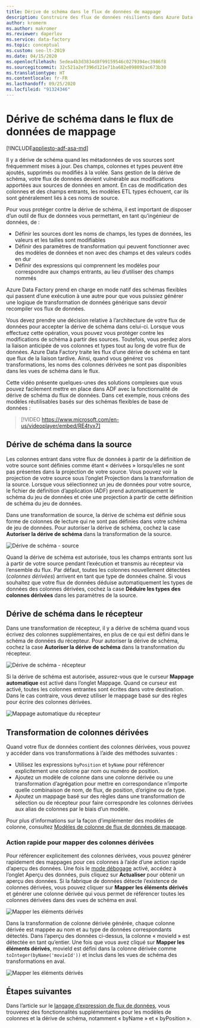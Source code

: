 ```yaml
---
title: Dérive de schéma dans le flux de données de mappage
description: Construire des flux de données résilients dans Azure Data Factory avec dérive de schéma
author: kromerm
ms.author: makromer
ms.reviewer: daperlov
ms.service: data-factory
ms.topic: conceptual
ms.custom: seo-lt-2019
ms.date: 04/15/2020
ms.openlocfilehash: 5edea4b3d3834d8f99159546c0279394ec3986f8
ms.sourcegitcommit: 32c521a2ef396d121e71ba682e098092ac673b30
ms.translationtype: HT
ms.contentlocale: fr-FR
ms.lasthandoff: 09/25/2020
ms.locfileid: "91324346"
---
```

# <a name="schema-drift-in-mapping-data-flow"></a>Dérive de schéma dans le flux de données de mappage

[!INCLUDE[appliesto-adf-asa-md](includes/appliesto-adf-asa-md.md)]

Il y a dérive de schéma quand les métadonnées de vos sources sont fréquemment mises à jour. Des champs, colonnes et types peuvent être ajoutés, supprimés ou modifiés à la volée. Sans gestion de la dérive de schéma, votre flux de données devient vulnérable aux modifications apportées aux sources de données en amont. En cas de modification des colonnes et des champs entrants, les modèles ETL types échouent, car ils sont généralement liés à ces noms de source.

Pour vous protéger contre la dérive de schéma, il est important de disposer d’un outil de flux de données vous permettant, en tant qu’ingénieur de données, de :

* Définir les sources dont les noms de champs, les types de données, les valeurs et les tailles sont modifiables
* Définir des paramètres de transformation qui peuvent fonctionner avec des modèles de données et non avec des champs et des valeurs codés en dur
* Définir des expressions qui comprennent les modèles pour correspondre aux champs entrants, au lieu d’utiliser des champs nommés

Azure Data Factory prend en charge en mode natif des schémas flexibles qui passent d’une exécution à une autre pour que vous puissiez générer une logique de transformation de données générique sans devoir recompiler vos flux de données.

Vous devez prendre une décision relative à l’architecture de votre flux de données pour accepter la dérive de schéma dans celui-ci. Lorsque vous effectuez cette opération, vous pouvez vous protéger contre les modifications de schéma à partir des sources. Toutefois, vous perdez alors la liaison anticipée de vos colonnes et types tout au long de votre flux de données. Azure Data Factory traite les flux d’une dérive de schéma en tant que flux de la liaison tardive. Ainsi, quand vous générez vos transformations, les noms des colonnes dérivées ne sont pas disponibles dans les vues de schéma dans le flux.

Cette vidéo présente quelques-unes des solutions complexes que vous pouvez facilement mettre en place dans ADF avec la fonctionnalité de dérive de schéma du flux de données. Dans cet exemple, nous créons des modèles réutilisables basés sur des schémas flexibles de base de données :

> [!VIDEO https://www.microsoft.com/en-us/videoplayer/embed/RE4tyx7]

## <a name="schema-drift-in-source"></a>Dérive de schéma dans la source

Les colonnes entrant dans votre flux de données à partir de la définition de votre source sont définies comme étant « dérivées » lorsqu’elles ne sont pas présentes dans la projection de votre source. Vous pouvez voir la projection de votre source sous l’onglet Projection dans la transformation de la source. Lorsque vous sélectionnez un jeu de données pour votre source, le fichier de définition d’application (ADF) prend automatiquement le schéma du jeu de données et crée une projection à partir de cette définition de schéma du jeu de données.

Dans une transformation de source, la dérive de schéma est définie sous forme de colonnes de lecture qui ne sont pas définies dans votre schéma de jeu de données. Pour autoriser la dérive de schéma, cochez la case **Autoriser la dérive de schéma** dans la transformation de la source.

![Dérive de schéma - source](media/data-flow/schemadrift001.png "Dérive de schéma - source")

Quand la dérive de schéma est autorisée, tous les champs entrants sont lus à partir de votre source pendant l’exécution et transmis au récepteur via l’ensemble du flux. Par défaut, toutes les colonnes nouvellement détectées (*colonnes dérivées*) arrivent en tant que type de données chaîne. Si vous souhaitez que votre flux de données déduise automatiquement les types de données des colonnes dérivées, cochez la case **Déduire les types des colonnes dérivées** dans les paramètres de la source.

## <a name="schema-drift-in-sink"></a>Dérive de schéma dans le récepteur

Dans une transformation de récepteur, il y a dérive de schéma quand vous écrivez des colonnes supplémentaires, en plus de ce qui est défini dans le schéma de données du récepteur. Pour autoriser la dérive de schéma, cochez la case **Autoriser la dérive de schéma** dans la transformation du récepteur.

![Dérive de schéma - récepteur](media/data-flow/schemadrift002.png "Dérive de schéma - récepteur")

Si la dérive de schéma est autorisée, assurez-vous que le curseur **Mappage automatique** est activé dans l’onglet Mappage. Quand ce curseur est activé, toutes les colonnes entrantes sont écrites dans votre destination. Dans le cas contraire, vous devez utiliser le mappage basé sur des règles pour écrire des colonnes dérivées.

![Mappage automatique du récepteur](media/data-flow/automap.png "Mappage automatique du récepteur")

## <a name="transforming-drifted-columns"></a>Transformation de colonnes dérivées

Quand votre flux de données contient des colonnes dérivées, vous pouvez y accéder dans vos transformations à l’aide des méthodes suivantes :

* Utilisez les expressions `byPosition` et `byName` pour référencer explicitement une colonne par nom ou numéro de position.
* Ajoutez un modèle de colonne dans une colonne dérivée ou une transformation d’agrégation pour mettre en correspondance n’importe quelle combinaison de nom, de flux, de position, d’origine ou de type.
* Ajoutez un mappage basé sur des règles dans une transformation de sélection ou de récepteur pour faire correspondre les colonnes dérivées aux alias de colonnes par le biais d’un modèle.

Pour plus d’informations sur la façon d’implémenter des modèles de colonne, consultez [Modèles de colonne de flux de données de mappage](concepts-data-flow-column-pattern.md).

### <a name="map-drifted-columns-quick-action"></a>Action rapide pour mapper des colonnes dérivées

Pour référencer explicitement des colonnes dérivées, vous pouvez générer rapidement des mappages pour ces colonnes à l’aide d’une action rapide d’aperçu des données. Une fois le [mode débogage](concepts-data-flow-debug-mode.md) activé, accédez à l’onglet Aperçu des données, puis cliquez sur **Actualiser** pour obtenir un aperçu des données. Si la fabrique de données détecte l’existence de colonnes dérivées, vous pouvez cliquer sur **Mapper les éléments dérivés** et générer une colonne dérivée qui vous permet de référencer toutes les colonnes dérivées dans des vues de schéma en aval.

![Mapper les éléments dérivés](media/data-flow/mapdrifted1.png "Mapper les éléments dérivés")

Dans la transformation de colonne dérivée générée, chaque colonne dérivée est mappée au nom et au type de données correspondants détectés. Dans l’aperçu des données ci-dessus, la colonne « movieId » est détectée en tant qu’entier. Une fois que vous avez cliqué sur **Mapper les éléments dérivés**, movieId est défini dans la colonne dérivée comme `toInteger(byName('movieId'))` et inclus dans les vues de schéma des transformations en aval.

![Mapper les éléments dérivés](media/data-flow/mapdrifted2.png "Mapper les éléments dérivés")

## <a name="next-steps"></a>Étapes suivantes
Dans l’article sur le [langage d’expression de flux de données](data-flow-expression-functions.md), vous trouverez des fonctionnalités supplémentaires pour les modèles de colonnes et la dérive de schéma, notamment « byName » et « byPosition ».
